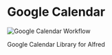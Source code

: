 # Google Calendar
![Google Calendar Workflow](https://github.com/ocriado91/google_calendar/workflows/Google%20Calendar%20Workflow/badge.svg)

Google Calendar Library for Alfred
